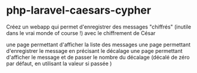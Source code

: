 # php-laravel-caesars-cypher

Créez un webapp qui permet d'enregistrer des messages "chiffrés" (inutile dans le vrai monde of course !) avec le chiffrement de César

une page permettant d'afficher la liste des messages
une page permettant d'enregistrer le message en précisant le décalage
une page permettant d'afficher le message et de passer le nombre du décalage (décalé de zéro par défaut, en utilisant la valeur si passée )
